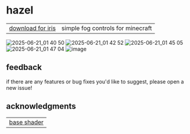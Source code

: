 # hazel
<table>
    <tbody>
        <tr>
            <td><a href="https://github.com/adithyasource/hazel/releases"> download for iris</a></td>
            <td>simple fog controls for minecraft</td>
        </tr>
    </tbody>
</table>

![2025-06-21_01 40 50](https://github.com/user-attachments/assets/de962217-2011-47bb-9633-1ba11ce4ebd5)
![2025-06-21_01 42 52](https://github.com/user-attachments/assets/1e8d64a6-5a72-42d4-acb5-9af5e799ab68)
![2025-06-21_01 45 05](https://github.com/user-attachments/assets/4e1a70f1-f850-4083-8a58-9150a1c6fa87)
![2025-06-21_01 47 04](https://github.com/user-attachments/assets/b4f6111d-40bd-4a82-8466-1debdcf1abb3)
![image](https://github.com/user-attachments/assets/bf51a593-4416-47a8-b417-5c7d309c6271)


## feedback

if there are any features or bug fixes you'd like to suggest, please open a new issue!

## acknowledgments

<table>
    <tbody>
        <tr>
            <td><a href="https://github.com/Bestsoft101/Base-Shader" target="_blank">base shader</a></td>
        </tr>
    </tbody>
</table>
